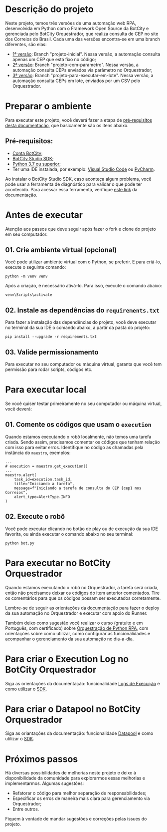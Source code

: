 # Descrição do projeto
Neste projeto, temos três versões de uma automação web RPA, desenvolvida em Python com o Framework Open Source da BotCity e gerenciada pelo BotCity Orquestrador, que realiza consulta de CEP no site dos Correios do Brasil. Cada uma das versões encontra-se em uma branch diferentes, são elas:
- [1ª versão](https://github.com/morgannadev/rpa-consulta-cep-em-lote/tree/projeto-inicial): Branch "projeto-inicial". Nessa versão, a automação consulta apenas um CEP que está fixo no código;
- [2ª versão](https://github.com/morgannadev/rpa-consulta-cep-em-lote/tree/projeto-com-parametro): Branch "projeto-com-parametro". Nessa versão, a automação consulta CEPs enviados via parâmetro no Orquestrador;
- [3ª versão](https://github.com/morgannadev/rpa-consulta-cep-em-lote/tree/projeto-para-executar-em-lote): Branch "projeto-para-executar-em-lote". Nessa versão, a automação consulta CEPs em lote, enviados por um CSV pelo Orquestrador.

# Preparar o ambiente
Para executar este projeto, você deverá fazer a etapa de [pré-requisitos desta documentação](https://documentation.botcity.dev/pt/getting-started/prerequisites/), que basicamente são os itens abaixo.

## Pré-requisitos:
- [Conta BotCity](https://developers.botcity.dev/app/signup);
- [BotCity Studio SDK](https://documentation.botcity.dev/pt/getting-started/botcity-studio-sdk/);
- [Python 3.7 ou superior](https://www.python.org/downloads/);
- Ter uma IDE instalada, por exemplo: [Visual Studio Code](https://code.visualstudio.com/download) ou [PyCharm](https://www.jetbrains.com/pycharm/download/).

Ao instalar o BotCity Studio SDK, caso aconteça algum problema, você pode usar a ferramenta de diagnóstico para validar o que pode ter acontecido. Para acessar essa ferramenta, verifique [este link](https://documentation.botcity.dev/pt/getting-started/botcity-studio-sdk/#ferramenta-de-diagnostico) da documentação.

# Antes de executar
Atenção aos passos que deve seguir após fazer o fork e clone do projeto em seu computador.

## 01. Crie ambiente virtual (opcional)
Você pode utilizar ambiente virtual com o Python, se preferir. E para criá-lo, execute o seguinte comando:
```
python -m venv venv
```

Após a criação, é necessário ativá-lo. Para isso, execute o comando abaixo:
```
venv\Scripts\activate
```

## 02. Instale as dependências do `requirements.txt`
Para fazer a instalação das dependências do projeto, você deve executar no terminal da sua IDE o comando abaixo, a partir da pasta do projeto:
```
pip install --upgrade -r requirements.txt
```

## 03. Valide permissionamento
Para executar no seu computador ou máquina virtual, garanta que você tem permissão para rodar scripts, códigos etc.

# Para executar local
Se você quiser testar primeiramente no seu computador ou máquina virtual, você deverá:

## 01. Comente os códigos que usam o `execution`
Quando estamos executando o robô localmente, não temos uma tarefa criada. Sendo assim, precisamos comentar os códigos que tenham relação com isso para evitar erros. Identifique no código as chamadas pela instância do `maestro`, exemplos:
```
...
# execution = maestro.get_execution()
...
maestro.alert(
    task_id=execution.task_id,
    title="Iniciando a tarefa",
    message=f"Iniciando a tarefa de consulta do CEP {cep} nos Correios",
    alert_type=AlertType.INFO
)
```

## 02. Execute o robô
Você pode executar clicando no botão de play ou de execução da sua IDE favorita, ou ainda executar o comando abaixo no seu terminal:
```
python bot.py
```

# Para executar no BotCity Orquestrador
Quando estamos executando o robô no Orquestrador, a tarefa será criada, então não precisamos deixar os códigos do item anterior comentados. Tire os comentários para que os códigos possam ser executados corretamente.

Lembre-se de seguir as orientações da [documentação](https://documentation.botcity.dev/pt/tutorials/orchestrating-your-automation/) para fazer o deploy da sua automação no Orquestrador e executar com apoio do Runner.

Também deixo como sugestão você realizar o curso (gratuito e em Português, com certificado) sobre [Orquestração de Python RPA](https://developers.botcity.dev/academy/orchestration), com orientações sobre como utilizar, como configurar as funcionalidades e acompanhar o gerenciamento da sua automação no dia-a-dia.

# Para criar o Execution Log no BotCity Orquestrador
Siga as orientações da documentação: funcionalidade [Logs de Execução](https://documentation.botcity.dev/pt/maestro/features/logs/) e como utilizar o [SDK](https://documentation.botcity.dev/pt/maestro/maestro-sdk/log/).

# Para criar o Datapool no BotCity Orquestrador
Siga as oriantações da documentação: funcionalidade [Datapool](https://documentation.botcity.dev/pt/maestro/features/datapool/) e como utilizar o [SDK](https://documentation.botcity.dev/pt/maestro/maestro-sdk/datapool/).

# Próximos passos
Há diversas possibilidades de melhorias neste projeto e deixo à disponibilidade da comunidade para explorarmos essas melhorias e implementarmos. Algumas sugestões:
- Refatorar o código para melhor separação de responsabilidades;
- Especificar os erros de maneira mais clara para gerenciamento via Orquestrador;
- Entre outros.

Fiquem à vontade de mandar sugestões e correções pelas issues do projeto.
